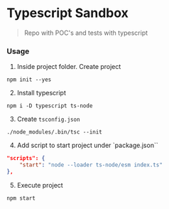 # Typescript Sandbox

> Repo with POC's and tests with typescript

### Usage

1. Inside project folder. Create project
```shell
npm init --yes
```

2. Install typescript
```shell
npm i -D typescript ts-node
```

3. Create `tsconfig.json`
```shell
./node_modules/.bin/tsc --init
```

4. Add script to start project under `package.json``
```json
"scripts": {
    "start": "node --loader ts-node/esm index.ts"
},
```

5. Execute project
```shell
npm start
```